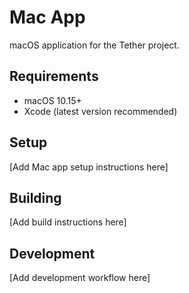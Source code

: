 # Mac App

macOS application for the Tether project.

## Requirements

- macOS 10.15+
- Xcode (latest version recommended)

## Setup

[Add Mac app setup instructions here]

## Building

[Add build instructions here]

## Development

[Add development workflow here]

